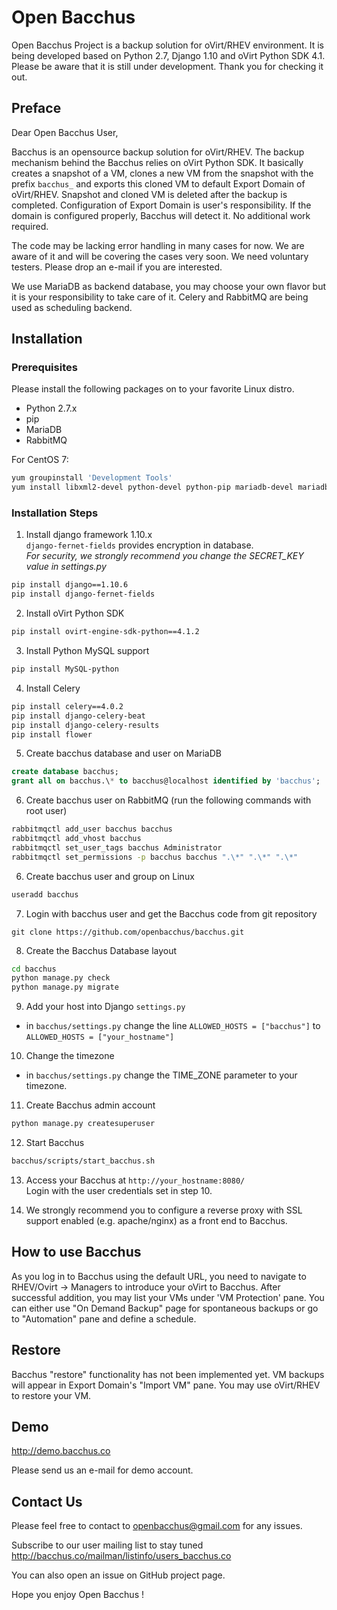 # Open Bacchus 
Open Bacchus Project is a backup solution for oVirt/RHEV environment. It is being developed based on Python 2.7, Django 1.10 and oVirt Python SDK 4.1. Please be aware that it is still under development.
Thank you for checking it out.

## Preface
Dear Open Bacchus User,

Bacchus is an opensource backup solution for oVirt/RHEV. The backup mechanism behind the Bacchus relies on oVirt Python SDK. It basically creates a snapshot of a VM, clones a new VM from the snapshot with the prefix `bacchus_` and exports this cloned VM to default Export Domain of oVirt/RHEV. Snapshot and cloned VM is deleted after the backup is completed. Configuration of Export Domain is user's responsibility. If the domain is configured properly, Bacchus will detect it. No additional work required.

The code may be lacking error handling in many cases for now. We are aware of it and will be covering the cases very soon. We need voluntary testers. Please drop an e-mail if you are interested.

We use MariaDB as backend database, you may choose your own flavor but it is your responsibility to take care of it. Celery and RabbitMQ are being used as scheduling backend.


## Installation
### Prerequisites
Please install the following packages on to your favorite Linux distro.
- Python 2.7.x 
- pip
- MariaDB
- RabbitMQ

For CentOS 7:
```bash
yum groupinstall 'Development Tools'
yum install libxml2-devel python-devel python-pip mariadb-devel mariadb-server rabbitmq-server
```

### Installation Steps
1. Install django framework 1.10.x    
`django-fernet-fields` provides encryption in database.    
*For security, we strongly recommend you change the SECRET_KEY value in settings.py*    
```bash
pip install django==1.10.6
pip install django-fernet-fields
```

2. Install oVirt Python SDK    
```bash
pip install ovirt-engine-sdk-python==4.1.2
```

3. Install Python MySQL support    
```bash
pip install MySQL-python
```

4. Install Celery    
```bash
pip install celery==4.0.2
pip install django-celery-beat
pip install django-celery-results
pip install flower
```

5. Create bacchus database and user on MariaDB    
```sql
create database bacchus;
grant all on bacchus.\* to bacchus@localhost identified by 'bacchus';
```

6. Create bacchus user on RabbitMQ (run the following commands with root user)    
```bash
rabbitmqctl add_user bacchus bacchus
rabbitmqctl add_vhost bacchus
rabbitmqctl set_user_tags bacchus Administrator
rabbitmqctl set_permissions -p bacchus bacchus ".\*" ".\*" ".\*"
```

6. Create bacchus user and group on Linux    
```bash
useradd bacchus
```

7. Login with bacchus user and get the Bacchus code from git repository    
```nash
git clone https://github.com/openbacchus/bacchus.git
```

8. Create the Bacchus Database layout    
```bash
cd bacchus
python manage.py check
python manage.py migrate
```

9. Add your host into Django `settings.py`    
- in `bacchus/settings.py` change the line `ALLOWED_HOSTS = ["bacchus"]` to `ALLOWED_HOSTS = ["your_hostname"]`

10. Change the timezone    
- in `bacchus/settings.py` change the TIME_ZONE parameter to your timezone.

11. Create Bacchus admin account    
```bash
python manage.py createsuperuser
```

12. Start Bacchus    
```bash
bacchus/scripts/start_bacchus.sh
```

13. Access your Bacchus at `http://your_hostname:8080/`    
Login with the user credentials set in step 10.

14. We strongly recommend you to configure a reverse proxy with SSL support enabled (e.g. apache/nginx) as a front end to Bacchus.

## How to use Bacchus

As you log in to Bacchus using the default URL, you need to navigate to RHEV/Ovirt -> Managers to introduce your oVirt to Bacchus. After successful addition, you may list your VMs under 'VM Protection' pane. You can either use "On Demand Backup" page for spontaneous backups or go to "Automation" pane and define a schedule.

## Restore

Bacchus "restore" functionality has not been implemented yet. VM backups will appear in Export Domain's "Import VM" pane. You may use oVirt/RHEV to restore your VM.

## Demo

http://demo.bacchus.co

Please send us an e-mail for demo account.

## Contact Us

Please feel free to contact to openbacchus@gmail.com for any issues.

Subscribe to our user mailing list to stay tuned http://bacchus.co/mailman/listinfo/users_bacchus.co

You can also open an issue on GitHub project page.

Hope you enjoy Open Bacchus !

